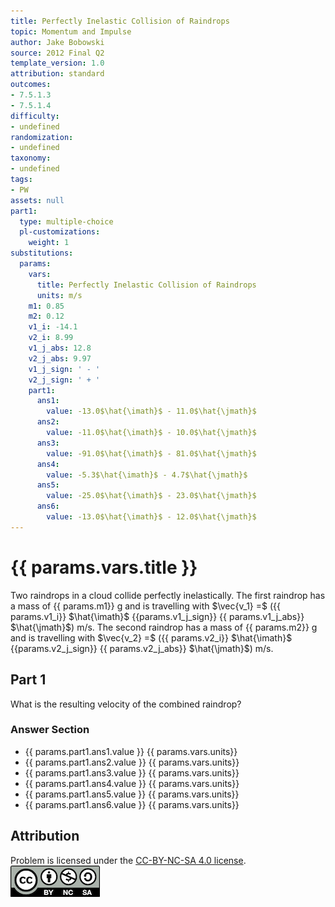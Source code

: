 ```yaml
---
title: Perfectly Inelastic Collision of Raindrops
topic: Momentum and Impulse
author: Jake Bobowski
source: 2012 Final Q2
template_version: 1.0
attribution: standard
outcomes:
- 7.5.1.3
- 7.5.1.4
difficulty:
- undefined
randomization:
- undefined
taxonomy:
- undefined
tags:
- PW
assets: null
part1:
  type: multiple-choice
  pl-customizations:
    weight: 1
substitutions:
  params:
    vars:
      title: Perfectly Inelastic Collision of Raindrops
      units: m/s
    m1: 0.85
    m2: 0.12
    v1_i: -14.1
    v2_i: 8.99
    v1_j_abs: 12.8
    v2_j_abs: 9.97
    v1_j_sign: ' - '
    v2_j_sign: ' + '
    part1:
      ans1:
        value: -13.0$\hat{\imath}$ - 11.0$\hat{\jmath}$
      ans2:
        value: -11.0$\hat{\imath}$ - 10.0$\hat{\jmath}$
      ans3:
        value: -91.0$\hat{\imath}$ - 81.0$\hat{\jmath}$
      ans4:
        value: -5.3$\hat{\imath}$ - 4.7$\hat{\jmath}$
      ans5:
        value: -25.0$\hat{\imath}$ - 23.0$\hat{\jmath}$
      ans6:
        value: -13.0$\hat{\imath}$ - 12.0$\hat{\jmath}$
---
```

# {{ params.vars.title }}
Two raindrops in a cloud collide perfectly inelastically. The first raindrop has a mass of {{ params.m1}} g and is travelling with $\vec{v_1} =$ ({{ params.v1_i}} $\hat{\imath}$ {{params.v1_j_sign}} {{ params.v1_j_abs}} $\hat{\jmath}$) m/s.
The second raindrop has a mass of {{ params.m2}} g and is travelling with $\vec{v_2} =$ ({{ params.v2_i}} $\hat{\imath}$ {{params.v2_j_sign}} {{ params.v2_j_abs}} $\hat{\jmath}$) m/s.

## Part 1

What is the resulting velocity of the combined raindrop?

### Answer Section

- {{ params.part1.ans1.value }} {{ params.vars.units}}
- {{ params.part1.ans2.value }} {{ params.vars.units}}
- {{ params.part1.ans3.value }} {{ params.vars.units}}
- {{ params.part1.ans4.value }} {{ params.vars.units}}
- {{ params.part1.ans5.value }} {{ params.vars.units}}
- {{ params.part1.ans6.value }} {{ params.vars.units}}

## Attribution

Problem is licensed under the [CC-BY-NC-SA 4.0 license](https://creativecommons.org/licenses/by-nc-sa/4.0/).<br> ![The Creative Commons 4.0 license requiring attribution-BY, non-commercial-NC, and share-alike-SA license.](https://raw.githubusercontent.com/firasm/bits/master/by-nc-sa.png)